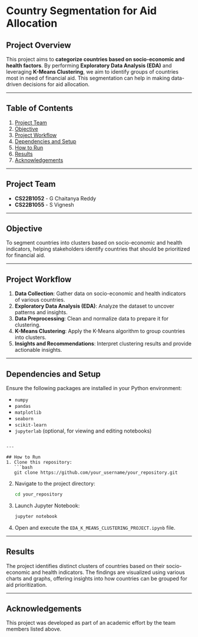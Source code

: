 # Country Segmentation for Aid Allocation

## Project Overview
This project aims to **categorize countries based on socio-economic and health factors**. By performing **Exploratory Data Analysis (EDA)** and leveraging **K-Means Clustering**, we aim to identify groups of countries most in need of financial aid. This segmentation can help in making data-driven decisions for aid allocation.

---

## Table of Contents
1. [Project Team](#project-team)
2. [Objective](#objective)
3. [Project Workflow](#project-workflow)
4. [Dependencies and Setup](#dependencies-and-setup)
5. [How to Run](#how-to-run)
6. [Results](#results)
7. [Acknowledgements](#acknowledgements)

---

## Project Team
- **CS22B1052** - G Chaitanya Reddy  
- **CS22B1055** - S Vignesh  

---

## Objective
To segment countries into clusters based on socio-economic and health indicators, helping stakeholders identify countries that should be prioritized for financial aid.

---

## Project Workflow
1. **Data Collection**: Gather data on socio-economic and health indicators of various countries.
2. **Exploratory Data Analysis (EDA)**: Analyze the dataset to uncover patterns and insights.
3. **Data Preprocessing**: Clean and normalize data to prepare it for clustering.
4. **K-Means Clustering**: Apply the K-Means algorithm to group countries into clusters.
5. **Insights and Recommendations**: Interpret clustering results and provide actionable insights.

---

## Dependencies and Setup
Ensure the following packages are installed in your Python environment:

- `numpy`
- `pandas`
- `matplotlib`
- `seaborn`
- `scikit-learn`
- `jupyterlab` (optional, for viewing and editing notebooks)


```

---

## How to Run
1. Clone this repository:
   ```bash
   git clone https://github.com/your_username/your_repository.git
   ```
2. Navigate to the project directory:
   ```bash
   cd your_repository
   ```
3. Launch Jupyter Notebook:
   ```bash
   jupyter notebook
   ```
4. Open and execute the `EDA_K_MEANS_CLUSTERING_PROJECT.ipynb` file.

---

## Results
The project identifies distinct clusters of countries based on their socio-economic and health indicators. The findings are visualized using various charts and graphs, offering insights into how countries can be grouped for aid prioritization.

---

## Acknowledgements
This project was developed as part of an academic effort by the team members listed above.
